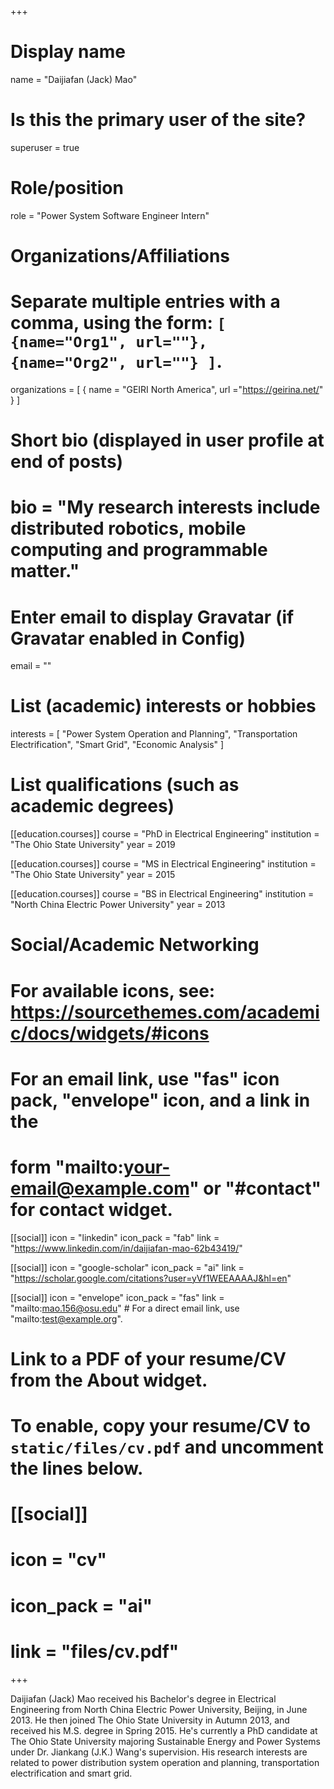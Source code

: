 +++
# Display name
name = "Daijiafan (Jack) Mao"

# Is this the primary user of the site?
superuser = true

# Role/position
role = "Power System Software Engineer Intern"

# Organizations/Affiliations
#   Separate multiple entries with a comma, using the form: `[ {name="Org1", url=""}, {name="Org2", url=""} ]`.
organizations = [ { name = "GEIRI North America", url ="https://geirina.net/" } ]

# Short bio (displayed in user profile at end of posts)
# bio = "My research interests include distributed robotics, mobile computing and programmable matter."

# Enter email to display Gravatar (if Gravatar enabled in Config)
email = ""

# List (academic) interests or hobbies
interests = [
  "Power System Operation and Planning",
  "Transportation Electrification",
  "Smart Grid",
  "Economic Analysis"
]

# List qualifications (such as academic degrees)
[[education.courses]]
  course = "PhD in Electrical Engineering"
  institution = "The Ohio State University"
  year = 2019

[[education.courses]]
  course = "MS in Electrical Engineering"
  institution = "The Ohio State University"
  year = 2015

[[education.courses]]
  course = "BS in Electrical Engineering"
  institution = "North China Electric Power University"
  year = 2013

# Social/Academic Networking
# For available icons, see: https://sourcethemes.com/academic/docs/widgets/#icons
#   For an email link, use "fas" icon pack, "envelope" icon, and a link in the
#   form "mailto:your-email@example.com" or "#contact" for contact widget.


[[social]]
  icon = "linkedin"
  icon_pack = "fab"
  link = "https://www.linkedin.com/in/daijiafan-mao-62b43419/"

[[social]]
  icon = "google-scholar"
  icon_pack = "ai"
  link = "https://scholar.google.com/citations?user=yVf1WEEAAAAJ&hl=en"


[[social]]
  icon = "envelope"
  icon_pack = "fas"
  link = "mailto:mao.156@osu.edu"  # For a direct email link, use "mailto:test@example.org".


# Link to a PDF of your resume/CV from the About widget.
# To enable, copy your resume/CV to `static/files/cv.pdf` and uncomment the lines below.
# [[social]]
#   icon = "cv"
#   icon_pack = "ai"
#   link = "files/cv.pdf"

+++

Daijiafan (Jack) Mao received his Bachelor's degree in Electrical Engineering from North China Electric Power University, Beijing, in June 2013. He then joined The Ohio State University in Autumn 2013, and received his M.S. degree in Spring 2015. He's currently a PhD candidate at The Ohio State University majoring Sustainable Energy and Power Systems under Dr. Jiankang (J.K.) Wang's supervision. His research interests are related to power distribution system operation and planning, transportation electrification and smart grid.

